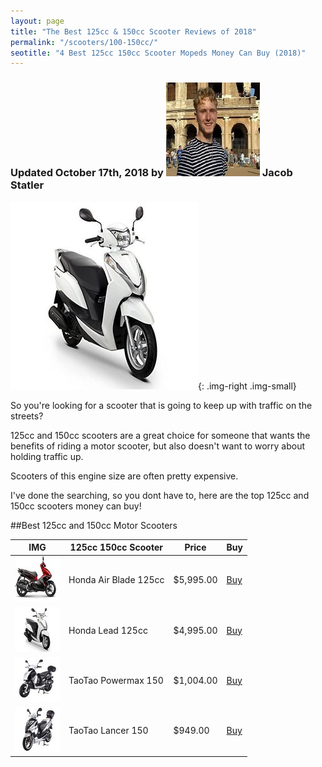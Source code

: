 ```yaml
---
layout: page
title: "The Best 125cc & 150cc Scooter Reviews of 2018"
permalink: "/scooters/100-150cc/"
seotitle: "4 Best 125cc 150cc Scooter Mopeds Money Can Buy (2018)"
---
```


<h3 class="page-subtitle">
	Updated October 17th, 2018 by 
	<img src="/img/profile/headshot.jpg" class="circle" alt="Headshot">
	Jacob Statler
</h3>

![50cc scooter article header](/img/scooters/150cc/hondalead125300.jpg){: .img-right .img-small}

So you're looking for a scooter that is going to keep up with traffic on the streets?

125cc and 150cc scooters are a great choice for someone that wants the benefits of riding a motor scooter, but also doesn't want to worry about holding traffic up.

Scooters of this engine size are often pretty expensive.

I've done the searching, so you dont have to, here are the top 125cc and 150cc scooters money can buy!

##Best 125cc and 150cc Motor Scooters

<table class="basic-table" align: cent
er>
<thead>
	<tr>
		<th>IMG</th>
		<th>125cc 150cc Scooter</th>
		<th>Price</th>
		<th>Buy</th>
	</tr>
</thead>
<tbody>
	<tr>
		<td><img src="/img/scooters/150cc/hondaairblade1252.jpg" class="table-image"></td>
		<td>Honda Air Blade 125cc</td>
		<td>$5,995.00</td>
		<td><a target="_blank" class="big-button" href="https://www.amazon.com/gp/product/B01IPC2HIM/ref=as_li_tl?ie=UTF8&camp=1789&creative=9325&creativeASIN=B01IPC2HIM&linkCode=as2&tag=dualaxles-20&linkId=66b589b8a8f07b78c45a710d28440619">Buy</a><img src="//ir-na.amazon-adsystem.com/e/ir?t=dualaxles-20&l=am2&o=1&a=B01IPC2HIM" width="1" height="1" border="0" alt="" style="border:none !important; margin:0px !important;" /></td>
	</tr>
	<tr>
		<td><img src="/img/scooters/150cc/hondalead1252.jpg" class="table-image"></td>
		<td>Honda Lead 125cc</td>
		<td>$4,995.00</td>
		<td><a target="_blank" class="big-button" href="https://www.amazon.com/gp/product/B01IPCG7NS/ref=as_li_tl?ie=UTF8&camp=1789&creative=9325&creativeASIN=B01IPCG7NS&linkCode=as2&tag=dualaxles-20&linkId=391815b85914d99500f9faa2dfb62597">Buy</a><img src="//ir-na.amazon-adsystem.com/e/ir?t=dualaxles-20&l=am2&o=1&a=B01IPCG7NS" width="1" height="1" border="0" alt="" style="border:none !important; margin:0px !important;" /></td>
	</tr>
	<tr>
		<td><img src="/img/scooters/150cc/taotaopowermax1502.jpeg" class="table-image"></td>
		<td>TaoTao Powermax 150</td>
		<td>$1,004.00</td>
		<td><a target="_blank" class="big-button" href="https://www.amazon.com/gp/product/B00OM8VNZM/ref=as_li_tl?ie=UTF8&camp=1789&creative=9325&creativeASIN=B00OM8VNZM&linkCode=as2&tag=dualaxles-20&linkId=e56e81a7bb5db6d9d7a6d3e2628ed442">Buy</a><img src="//ir-na.amazon-adsystem.com/e/ir?t=dualaxles-20&l=am2&o=1&a=B00OM8VNZM" width="1" height="1" border="0" alt="" style="border:none !important; margin:0px !important;" /></td>
	</tr>
	<tr>
		<td><img src="/img/scooters/150cc/taotaolancer1502.jpg" class="table-image"></td>
		<td>TaoTao Lancer 150</td>
		<td>$949.00</td>
		<td><a target="_blank" class="big-button" href="https://www.amazon.com/gp/product/B00OM949PM/ref=as_li_tl?ie=UTF8&camp=1789&creative=9325&creativeASIN=B00OM949PM&linkCode=as2&tag=dualaxles-20&linkId=3497f947facf5403088081f6d242fcdd">Buy</a><img src="//ir-na.amazon-adsystem.com/e/ir?t=dualaxles-20&l=am2&o=1&a=B00OM949PM" width="1" height="1" border="0" alt="" style="border:none !important; margin:0px !important;" /></td>
	</tr>
</tbody>
</table>